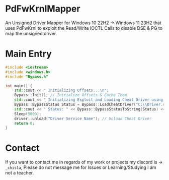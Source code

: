# PdFwKrnlMapper
An Unsigned Driver Mapper for Windows 10 22H2 -> Windows 11 23H2 that uses PdFwKrnl to exploit the Read/Write IOCTL Calls to disable DSE &amp; PG to map the unsigned driver.
# Main Entry
```cpp
#include <iostream>
#include <windows.h>
#include "Bypass.h"

int main() {
	std::cout << " Initializing Offsets...\n";
	Bypass::Init(); // Initialize Offsets & Cache Them
	std::cout << " Initializing Exploit and Loading Cheat Driver using PdFwKrnl...\n";
	Bypass::BypassStatus Status = Bypass::LoadCheatDriver("C:\\Driver.sys", "Driver Service Name", "C:\\Windows\\System32\\PdFwKrnl.sys", "Vuln Service Name"); // Load Cheat Driver & PdFwKrnl
	std::cout << " Status: " << Bypass::BypassStatusToString(Status) << std::endl;
	Sleep(5000);
	driver::unload("Driver Service Name"); // Unload Cheat Driver
	return 0;
}
```
# Contact
If you want to contact me in regards of my work or projects my discord is -> `_chisla`, Please do not message me for Issues or Learning/Studying I am not a teacher.
